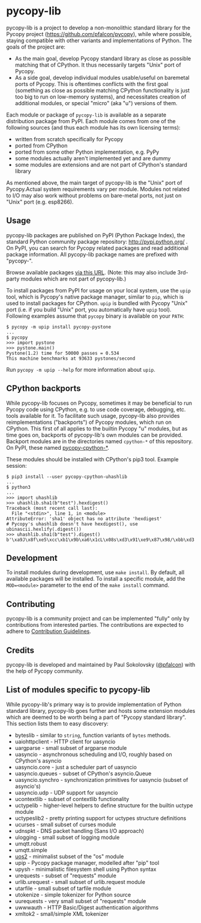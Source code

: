 pycopy-lib
==========
pycopy-lib is a project to develop a non-monolithic standard library
for the Pycopy project (https://github.com/pfalcon/pycopy), while
where possible, staying compatible with other variants and implementations
of Python. The goals of the project are:

* As the main goal, develop Pycopy standard library as close as possible
  matching that of CPython. It thus necessarily targets "Unix" port of
  Pycopy.
* As a side goal, develop individual modules usable/useful on baremetal
  ports of Pycopy. This is oftentimes conflicts with the first goal
  (something as close as possible matching CPython functionality is just
  too big to run on low-memory systems), and necessitates creation
  of additional modules, or special "micro" (aka "u") versions of them.

Each module or package of `pycopy-lib` is available as a separate
distribution package from PyPI. Each module comes from one of the following
sources (and thus each module has its own licensing terms):

* written from scratch specifically for Pycopy
* ported from CPython
* ported from some other Python implementation, e.g. PyPy
* some modules actually aren't implemented yet and are dummy
* some modules are extensions and are not part of CPython's
  standard library

As mentioned above, the main target of pycopy-lib is the "Unix" port
of Pycopy.Actual system requirements vary per module. Modules not
related to I/O may also work without problems on bare-metal ports, not
just on "Unix" port (e.g. esp8266).


Usage
-----
pycopy-lib packages are published on PyPI (Python Package Index),
the standard Python community package repository: http://pypi.python.org/ .
On PyPI, you can search for Pycopy related packages and read
additional package information. All pycopy-lib package names are prefixed
with "pycopy-".

Browse available packages
[via this URL](https://pypi.org/search/?q=pycopy-). (Note: this may
also include 3rd-party modules which are not part of pycopy-lib.)

To install packages from PyPI for usage on your local system, use the
`upip` tool, which is Pycopy's native package manager, similar to
`pip`, which is used to install packages for CPython. `upip` is bundled
with Pycopy "Unix" port (i.e. if you build "Unix" port, you
automatically have `upip` tool). Following examples assume that
`pycopy` binary is available on your `PATH`:

~~~~
$ pycopy -m upip install pycopy-pystone
...
$ pycopy
>>> import pystone
>>> pystone.main()
Pystone(1.2) time for 50000 passes = 0.534
This machine benchmarks at 93633 pystones/second
~~~~

Run `pycopy -m upip --help` for more information about `upip`.


CPython backports
-----------------
While pycopy-lib focuses on Pycopy, sometimes it may be beneficial
to run Pycopy code using CPython, e.g. to use code coverage, debugging,
etc. tools available for it. To facilitate such usage, pycopy-lib also
provides reimplementations ("backports") of Pycopy modules, which
run on CPython. This first of all applies to the builtin Pycopy "u"
modules, but as time goes on, backports of pycopy-lib's own modules can
be provided. Backport modules are in the directories named `cpython-*` of
this repository. On PyPI, these named
[pycopy-cpython-*](https://pypi.org/search/?q=pycopy-cpython-).

These modules should be installed with CPython's pip3 tool. Example session:

~~~
$ pip3 install --user pycopy-cpython-uhashlib
...
$ python3
...
>>> import uhashlib
>>> uhashlib.sha1(b"test").hexdigest()
Traceback (most recent call last):
  File "<stdin>", line 1, in <module>
AttributeError: 'sha1' object has no attribute 'hexdigest'
# Pycopy's uhashlib doesn't have hexdigest(), use ubinascii.hexlify(.digest())
>>> uhashlib.sha1(b"test").digest()
b'\xa9J\x8f\xe5\xcc\xb1\x9b\xa6\x1cL\x08s\xd3\x91\xe9\x87\x98/\xbb\xd3'
~~~


Development
-----------
To install modules during development, use `make install`. By default, all
available packages will be installed. To install a specific module, add the
`MOD=<module>` parameter to the end of the `make install` command.


Contributing
------------
pycopy-lib is a community project and can be implemented "fully" only
by contributions from interested parties. The contributions are expected
to adhere to [Contribution Guidelines](CONTRIBUTING.md).


Credits
-------
pycopy-lib is developed and maintained by Paul Sokolovsky
([@pfalcon](https://github.com/pfalcon/)) with the help of
Pycopy community.

List of modules specific to pycopy-lib
--------------------------------------

While pycopy-lib's primary way is to provide implementation
of Python standard library, pycopy-lib goes further and hosts
some extension modules which are deemed to be worth being a part
of "Pycopy standard library". This section lists them to easy
discovery:

* byteslib - similar to `string`, function variants of `bytes` methods.
* uaiohttpclient - HTTP client for uasyncio
* uargparse - small subset of argparse module
* uasyncio - asynchronous scheduling and I/O, roughly based on CPython's
  asyncio
* uasyncio.core - just a scheduler part of uasyncio
* uasyncio.queues - subset of CPython's asyncio.Queue
* uasyncio.synchro - synchronization primitives for uasyncio (subset
  of asyncio's)
* uasyncio.udp - UDP support for uasyncio
* ucontextlib - subset of contextlib functionality
* uctypelib - higher-level helpers to define structure for the builtin
  uctype module
* uctypeslib2 - pretty printing support for uctypes structure definitions
* ucurses - small subset of curses module
* udnspkt - DNS packet handling (Sans I/O approach)
* ulogging - small subset of logging module
* umqtt.robust
* umqtt.simple
* [uos2](uos2) - minimalist subset of the "os" module
* upip - Pycopy package manager, modelled after "pip" tool
* upysh - minimalistic filesystem shell using Python syntax
* urequests - subset of "requests" module
* urlib.urequest - small subset of urlib.request module
* utarfile - small subset of tarfile module
* utokenize - simple tokenizer for Python source
* uurequests - very small subset of "requests" module
* uwwwauth - HTTP Basic/Digest authentication algorithms
* xmltok2 - small/simple XML tokenizer
